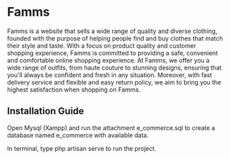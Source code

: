 # Famms

Famms is a website that sells a wide range of quality and diverse clothing, founded with the purpose of helping people find and buy clothes that match their style and taste. With a focus on product quality and customer shopping experience, Famms is committed to providing a safe, convenient and comfortable online shopping experience. At Famms, we offer you a wide range of outfits, from haute couture to stunning designs, ensuring that you'll always be confident and fresh in any situation. Moreover, with fast delivery service and flexible and easy return policy, we aim to bring you the highest satisfaction when shopping on Famms.

## Installation Guide

Open Mysql (Xampp) and run the attachment e_commerce.sql to create a database named e_commerce with available data.

In terminal, type php artisan serve to run the project.
